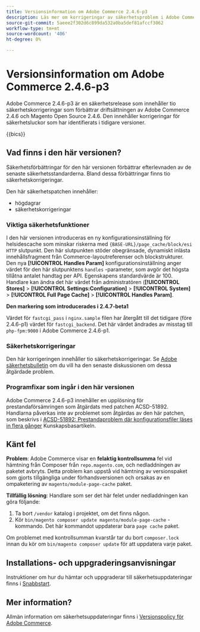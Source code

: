 ```yaml
---
title: Versionsinformation om Adobe Commerce 2.4.6-p3
description: Läs mer om korrigeringar av säkerhetsproblem i Adobe Commerce version 2.4.6-p3.
source-git-commit: 5aeee2f302d6c899da532a0ba5def81afccf3062
workflow-type: tm+mt
source-wordcount: '406'
ht-degree: 0%

---
```



# Versionsinformation om Adobe Commerce 2.4.6-p3

Adobe Commerce 2.4.6-p3 är en säkerhetsrelease som innehåller tio säkerhetskorrigeringar som förbättrar driftsättningen av Adobe Commerce 2.4.6 och Magento Open Source 2.4.6. Den innehåller korrigeringar för säkerhetsluckor som har identifierats i tidigare versioner.

{{bics}}

## Vad finns i den här versionen?

Säkerhetsförbättringar för den här versionen förbättrar efterlevnaden av de senaste säkerhetsstandarderna. Bland dessa förbättringar finns tio säkerhetskorrigeringar.

Den här säkerhetspatchen innehåller:

* högdagrar
* säkerhetskorrigeringar

### Viktiga säkerhetsfunktioner

I den här versionen introduceras en ny konfigurationsinställning för helsidescache som minskar riskerna med `{BASE-URL}/page_cache/block/esi HTTP` slutpunkt. Den här slutpunkten stöder obegränsade, dynamiskt inlästa innehållsfragment från Commerce-layoutreferenser och blockstrukturer. Den nya **[!UICONTROL Handles Param]** konfigurationsinställning anger värdet för den här slutpunktens `handles` -parameter, som avgör det högsta tillåtna antalet handtag per API. Egenskapens standardvärde är 100. Handlare kan ändra det här värdet från administratören (**[!UICONTROL Stores]** > **[!UICONTROL Settings:Configuration]** > **[!UICONTROL System]** > **[!UICONTROL Full Page Cache]** > **[!UICONTROL Handles Param]**. <!-- AC-9113 -->

**Den markering som introducerades i 2.4.7-beta1**

Värdet för `fastcgi_pass` i `nginx.sample` filen har återgått till det tidigare (före 2.4.6-p1) värdet för `fastcgi_backend`. Det här värdet ändrades av misstag till `php-fpm:9000` i Adobe Commerce 2.4.6-p1.

### Säkerhetskorrigeringar

Den här korrigeringen innehåller tio säkerhetskorrigeringar. Se [Adobe säkerhetsbulletin](https://helpx.adobe.com/security/products/magento/apsb23-50.html) om du vill ha den senaste diskussionen om dessa åtgärdade problem.

### Programfixar som ingår i den här versionen

Adobe Commerce 2.4.6-p3 innehåller en upplösning för prestandaförsämringen som åtgärdats med patchen ACSD-51892. Handlarna påverkas inte av problemet som åtgärdas av den här patchen, som beskrivs i [ACSD-51892: Prestandaproblem där konfigurationsfiler läses in flera gånger](https://experienceleague.adobe.com/docs/commerce-knowledge-base/kb/support-tools/patches/v1-1-33/acsd-51892-performance-issue-where-config-files-load-multiple-times.html) Kunskapsbasartikeln.

## Känt fel

**Problem**: Adobe Commerce visar en **felaktig kontrollsumma** fel vid hämtning från Composer från `repo.magento.com`, och nedladdningen av paketet avbryts. Detta problem kan uppstå vid hämtning av versionspaket som gjorts tillgängliga under förhandsversionen och orsakas av en ompaketering av `magento/module-page-cache` paket.

**Tillfällig lösning**: Handlare som ser det här felet under nedladdningen kan göra följande:

1) Ta bort `/vendor` katalog i projektet, om det finns någon.
2) Kör `bin/magento composer update magento/module-page-cache` -kommando. Det här kommandot uppdaterar bara `page cache` paket.

Om problemet med kontrollsumman kvarstår tar du bort `composer.lock` innan du kör om `bin/magento composer update` för att uppdatera varje paket.

## Installations- och uppgraderingsanvisningar

Instruktioner om hur du hämtar och uppgraderar till säkerhetsuppdateringar finns i [Snabbstart](../../../installation/composer.md).

## Mer information?

Allmän information om säkerhetsuppdateringar finns i [Versionspolicy för Adobe Commerce](https://experienceleague.adobe.com/docs/commerce-operations/release/planning/versioning-policy.html?lang=en#security-patch-release).
